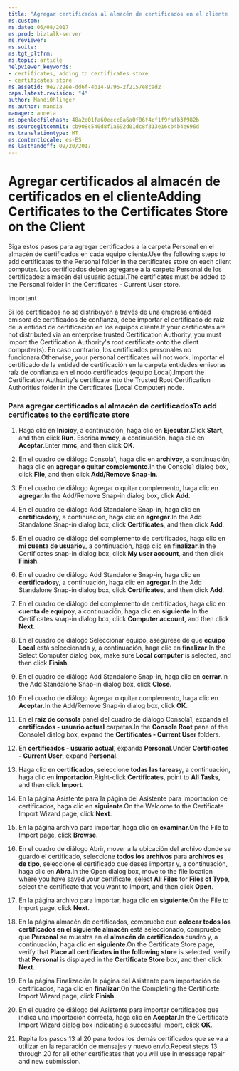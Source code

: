 ```yaml
---
title: "Agregar certificados al almacén de certificados en el cliente | Documentos de Microsoft"
ms.custom: 
ms.date: 06/08/2017
ms.prod: biztalk-server
ms.reviewer: 
ms.suite: 
ms.tgt_pltfrm: 
ms.topic: article
helpviewer_keywords:
- certificates, adding to certificates store
- certificates store
ms.assetid: 9e2722ee-dd6f-4b14-9796-2f2157e8cad2
caps.latest.revision: "4"
author: MandiOhlinger
ms.author: mandia
manager: anneta
ms.openlocfilehash: 48a2e01fa60eccc8a6a0f06f4cf1f9fafb3f982b
ms.sourcegitcommit: cb908c540d8f1a692d01dc8f313e16cb4b4e696d
ms.translationtype: MT
ms.contentlocale: es-ES
ms.lasthandoff: 09/20/2017
---
```

# <a name="adding-certificates-to-the-certificates-store-on-the-client"></a><span data-ttu-id="db4d8-102">Agregar certificados al almacén de certificados en el cliente</span><span class="sxs-lookup"><span data-stu-id="db4d8-102">Adding Certificates to the Certificates Store on the Client</span></span>
<span data-ttu-id="db4d8-103">Siga estos pasos para agregar certificados a la carpeta Personal en el almacén de certificados en cada equipo cliente.</span><span class="sxs-lookup"><span data-stu-id="db4d8-103">Use the following steps to add certificates to the Personal folder in the certificates store on each client computer.</span></span> <span data-ttu-id="db4d8-104">Los certificados deben agregarse a la carpeta Personal de los certificados: almacén del usuario actual.</span><span class="sxs-lookup"><span data-stu-id="db4d8-104">The certificates must be added to the Personal folder in the Certificates - Current User store.</span></span>  
  
> [!IMPORTANT]
>  <span data-ttu-id="db4d8-105">Si los certificados no se distribuyen a través de una empresa entidad emisora de certificados de confianza, debe importar el certificado de raíz de la entidad de certificación en los equipos cliente.</span><span class="sxs-lookup"><span data-stu-id="db4d8-105">If your certificates are not distributed via an enterprise trusted Certification Authority, you must import the Certification Authority's root certificate onto the client computer(s).</span></span> <span data-ttu-id="db4d8-106">En caso contrario, los certificados personales no funcionará.</span><span class="sxs-lookup"><span data-stu-id="db4d8-106">Otherwise, your personal certificates will not work.</span></span> <span data-ttu-id="db4d8-107">Importar el certificado de la entidad de certificación en la carpeta entidades emisoras raíz de confianza en el nodo certificados (equipo Local).</span><span class="sxs-lookup"><span data-stu-id="db4d8-107">Import the Certification Authority's certificate into the Trusted Root Certification Authorities folder in the Certificates (Local Computer) node.</span></span>  
  
### <a name="to-add-certificates-to-the-certificate-store"></a><span data-ttu-id="db4d8-108">Para agregar certificados al almacén de certificados</span><span class="sxs-lookup"><span data-stu-id="db4d8-108">To add certificates to the certificate store</span></span>  
  
1.  <span data-ttu-id="db4d8-109">Haga clic en **Inicio**y, a continuación, haga clic en **Ejecutar**.</span><span class="sxs-lookup"><span data-stu-id="db4d8-109">Click **Start**, and then click **Run**.</span></span> <span data-ttu-id="db4d8-110">Escriba **mmc**y, a continuación, haga clic en **Aceptar**.</span><span class="sxs-lookup"><span data-stu-id="db4d8-110">Enter **mmc**, and then click **OK**.</span></span>  
  
2.  <span data-ttu-id="db4d8-111">En el cuadro de diálogo Consola1, haga clic en **archivo**y, a continuación, haga clic en **agregar o quitar complemento**.</span><span class="sxs-lookup"><span data-stu-id="db4d8-111">In the Console1 dialog box, click **File**, and then click **Add/Remove Snap-in**.</span></span>  
  
3.  <span data-ttu-id="db4d8-112">En el cuadro de diálogo Agregar o quitar complemento, haga clic en **agregar**.</span><span class="sxs-lookup"><span data-stu-id="db4d8-112">In the Add/Remove Snap-in dialog box, click **Add**.</span></span>  
  
4.  <span data-ttu-id="db4d8-113">En el cuadro de diálogo Add Standalone Snap-in, haga clic en **certificados**y, a continuación, haga clic en **agregar**.</span><span class="sxs-lookup"><span data-stu-id="db4d8-113">In the Add Standalone Snap-in dialog box, click **Certificates**, and then click **Add**.</span></span>  
  
5.  <span data-ttu-id="db4d8-114">En el cuadro de diálogo del complemento de certificados, haga clic en **mi cuenta de usuario**y, a continuación, haga clic en **finalizar**.</span><span class="sxs-lookup"><span data-stu-id="db4d8-114">In the Certificates snap-in dialog box, click **My user account**, and then click **Finish**.</span></span>  
  
6.  <span data-ttu-id="db4d8-115">En el cuadro de diálogo Add Standalone Snap-in, haga clic en **certificados**y, a continuación, haga clic en **agregar**.</span><span class="sxs-lookup"><span data-stu-id="db4d8-115">In the Add Standalone Snap-in dialog box, click **Certificates**, and then click **Add**.</span></span>  
  
7.  <span data-ttu-id="db4d8-116">En el cuadro de diálogo del complemento de certificados, haga clic en **cuenta de equipo**y, a continuación, haga clic en **siguiente**.</span><span class="sxs-lookup"><span data-stu-id="db4d8-116">In the Certificates snap-in dialog box, click **Computer account**, and then click **Next**.</span></span>  
  
8.  <span data-ttu-id="db4d8-117">En el cuadro de diálogo Seleccionar equipo, asegúrese de que **equipo Local** está seleccionada y, a continuación, haga clic en **finalizar**.</span><span class="sxs-lookup"><span data-stu-id="db4d8-117">In the Select Computer dialog box, make sure **Local computer** is selected, and then click **Finish**.</span></span>  
  
9. <span data-ttu-id="db4d8-118">En el cuadro de diálogo Add Standalone Snap-in, haga clic en **cerrar**.</span><span class="sxs-lookup"><span data-stu-id="db4d8-118">In the Add Standalone Snap-in dialog box, click **Close**.</span></span>  
  
10. <span data-ttu-id="db4d8-119">En el cuadro de diálogo Agregar o quitar complemento, haga clic en **Aceptar**.</span><span class="sxs-lookup"><span data-stu-id="db4d8-119">In the Add/Remove Snap-in dialog box, click **OK**.</span></span>  
  
11. <span data-ttu-id="db4d8-120">En el **raíz de consola** panel del cuadro de diálogo Consola1, expanda el **certificados - usuario actual** carpetas.</span><span class="sxs-lookup"><span data-stu-id="db4d8-120">In the **Console Root** pane of the Console1 dialog box, expand the **Certificates - Current User** folders.</span></span>  
  
12. <span data-ttu-id="db4d8-121">En **certificados - usuario actual**, expanda **Personal**.</span><span class="sxs-lookup"><span data-stu-id="db4d8-121">Under **Certificates - Current User**, expand **Personal**.</span></span>  
  
13. <span data-ttu-id="db4d8-122">Haga clic en **certificados**, seleccione **todas las tareas**y, a continuación, haga clic en **importación**.</span><span class="sxs-lookup"><span data-stu-id="db4d8-122">Right-click **Certificates**, point to **All Tasks**, and then click **Import**.</span></span>  
  
14. <span data-ttu-id="db4d8-123">En la página Asistente para la página del Asistente para importación de certificados, haga clic en **siguiente**.</span><span class="sxs-lookup"><span data-stu-id="db4d8-123">On the Welcome to the Certificate Import Wizard page, click **Next**.</span></span>  
  
15. <span data-ttu-id="db4d8-124">En la página archivo para importar, haga clic en **examinar**.</span><span class="sxs-lookup"><span data-stu-id="db4d8-124">On the File to Import page, click **Browse**.</span></span>  
  
16. <span data-ttu-id="db4d8-125">En el cuadro de diálogo Abrir, mover a la ubicación del archivo donde se guardó el certificado, seleccione **todos los archivos** para **archivos es de tipo**, seleccione el certificado que desea importar y, a continuación, haga clic en  **Abra**.</span><span class="sxs-lookup"><span data-stu-id="db4d8-125">In the Open dialog box, move to the file location where you have saved your certificate, select **All Files** for **Files of Type**, select the certificate that you want to import, and then click **Open**.</span></span>  
  
17. <span data-ttu-id="db4d8-126">En la página archivo para importar, haga clic en **siguiente**.</span><span class="sxs-lookup"><span data-stu-id="db4d8-126">On the File to Import page, click **Next**.</span></span>  
  
18. <span data-ttu-id="db4d8-127">En la página almacén de certificados, compruebe que **colocar todos los certificados en el siguiente almacén** está seleccionado, compruebe que **Personal** se muestra en el **almacén de certificados** cuadro y, a continuación, haga clic en **siguiente**.</span><span class="sxs-lookup"><span data-stu-id="db4d8-127">On the Certificate Store page, verify that **Place all certificates in the following store** is selected, verify that **Personal** is displayed in the **Certificate Store** box, and then click **Next**.</span></span>  
  
19. <span data-ttu-id="db4d8-128">En la página Finalización la página del Asistente para importación de certificados, haga clic en **finalizar**.</span><span class="sxs-lookup"><span data-stu-id="db4d8-128">On the Completing the Certificate Import Wizard page, click **Finish**.</span></span>  
  
20. <span data-ttu-id="db4d8-129">En el cuadro de diálogo del Asistente para importar certificados que indica una importación correcta, haga clic en **Aceptar**.</span><span class="sxs-lookup"><span data-stu-id="db4d8-129">In the Certificate Import Wizard dialog box indicating a successful import, click **OK**.</span></span>  
  
21. <span data-ttu-id="db4d8-130">Repita los pasos 13 al 20 para todos los demás certificados que se va a utilizar en la reparación de mensajes y nuevo envío.</span><span class="sxs-lookup"><span data-stu-id="db4d8-130">Repeat steps 13 through 20 for all other certificates that you will use in message repair and new submission.</span></span>